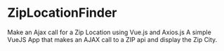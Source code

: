 # ZipLocationFinder
Make an Ajax call for a Zip Location using Vue.js and Axios.js
A simple VueJS App that makes an AJAX call to a ZIP api and display the Zip City. 
